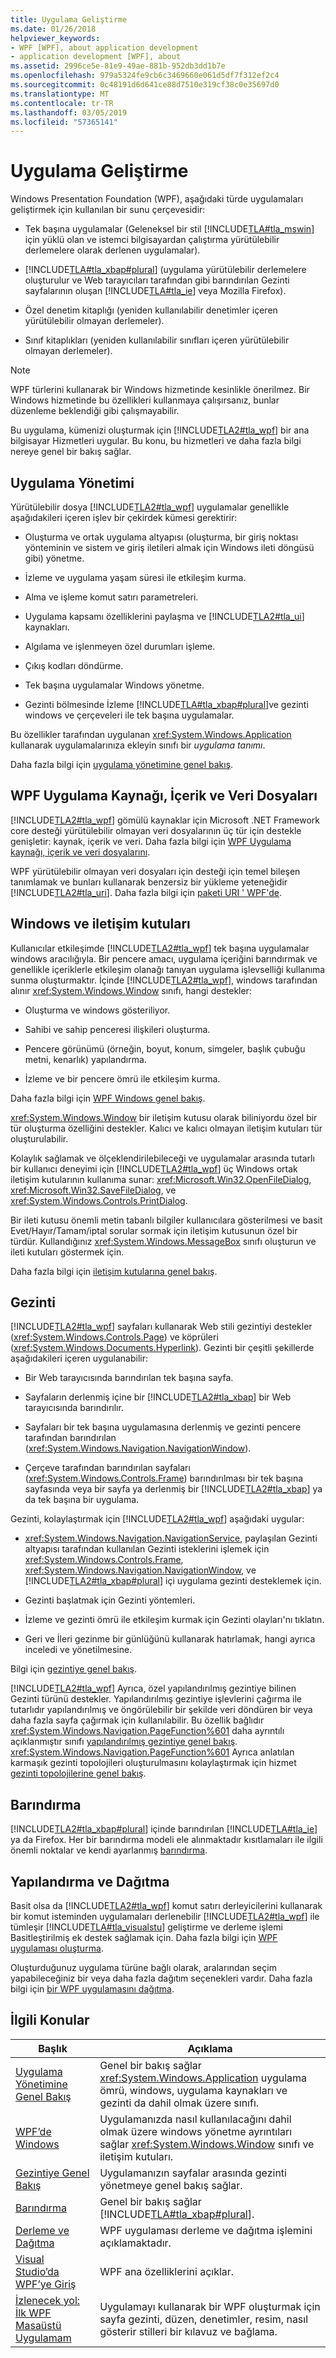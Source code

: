 ```yaml
---
title: Uygulama Geliştirme
ms.date: 01/26/2018
helpviewer_keywords:
- WPF [WPF], about application development
- application development [WPF], about
ms.assetid: 2996ce5e-81e9-49ae-881b-952db3dd1b7e
ms.openlocfilehash: 979a5324fe9cb6c3469660e061d5df7f312ef2c4
ms.sourcegitcommit: 0c48191d6d641ce88d7510e319cf38c0e35697d0
ms.translationtype: MT
ms.contentlocale: tr-TR
ms.lasthandoff: 03/05/2019
ms.locfileid: "57365141"
---
```

# <a name="application-development"></a>Uygulama Geliştirme
<a name="introduction"></a> Windows Presentation Foundation (WPF), aşağıdaki türde uygulamaları geliştirmek için kullanılan bir sunu çerçevesidir:  
  
-   Tek başına uygulamalar (Geleneksel bir stil [!INCLUDE[TLA#tla_mswin](../../../../includes/tlasharptla-mswin-md.md)] için yüklü olan ve istemci bilgisayardan çalıştırma yürütülebilir derlemelere olarak derlenen uygulamalar).  
  
-   [!INCLUDE[TLA#tla_xbap#plural](../../../../includes/tlasharptla-xbapsharpplural-md.md)] (uygulama yürütülebilir derlemelere oluşturulur ve Web tarayıcıları tarafından gibi barındırılan Gezinti sayfalarının oluşan [!INCLUDE[TLA#tla_ie](../../../../includes/tlasharptla-ie-md.md)] veya Mozilla Firefox).  
  
-   Özel denetim kitaplığı (yeniden kullanılabilir denetimler içeren yürütülebilir olmayan derlemeler).  
  
-   Sınıf kitaplıkları (yeniden kullanılabilir sınıfları içeren yürütülebilir olmayan derlemeler).  
  
> [!NOTE]
>  WPF türlerini kullanarak bir Windows hizmetinde kesinlikle önerilmez. Bir Windows hizmetinde bu özellikleri kullanmaya çalışırsanız, bunlar düzenleme beklendiği gibi çalışmayabilir.  
  
 Bu uygulama, kümenizi oluşturmak için [!INCLUDE[TLA2#tla_wpf](../../../../includes/tla2sharptla-wpf-md.md)] bir ana bilgisayar Hizmetleri uygular. Bu konu, bu hizmetleri ve daha fazla bilgi nereye genel bir bakış sağlar.  
  

  
<a name="Application_Management"></a>   
## <a name="application-management"></a>Uygulama Yönetimi  
 Yürütülebilir dosya [!INCLUDE[TLA2#tla_wpf](../../../../includes/tla2sharptla-wpf-md.md)] uygulamalar genellikle aşağıdakileri içeren işlev bir çekirdek kümesi gerektirir:  
  
-   Oluşturma ve ortak uygulama altyapısı (oluşturma, bir giriş noktası yönteminin ve sistem ve giriş iletileri almak için Windows ileti döngüsü gibi) yönetme.  
  
-   İzleme ve uygulama yaşam süresi ile etkileşim kurma.  
  
-   Alma ve işleme komut satırı parametreleri.  
  
-   Uygulama kapsamı özelliklerini paylaşma ve [!INCLUDE[TLA2#tla_ui](../../../../includes/tla2sharptla-ui-md.md)] kaynakları.  
  
-   Algılama ve işlenmeyen özel durumları işleme.  
  
-   Çıkış kodları döndürme.  
  
-   Tek başına uygulamalar Windows yönetme.  
  
-   Gezinti bölmesinde İzleme [!INCLUDE[TLA#tla_xbap#plural](../../../../includes/tlasharptla-xbapsharpplural-md.md)]ve gezinti windows ve çerçeveleri ile tek başına uygulamalar.  
  
 Bu özellikler tarafından uygulanan <xref:System.Windows.Application> kullanarak uygulamalarınıza ekleyin sınıfı bir *uygulama tanımı*.  
  
 Daha fazla bilgi için [uygulama yönetimine genel bakış](application-management-overview.md).  
  
<a name="WPF_Application_Resource__Content__and_Data_Files"></a>   
## <a name="wpf-application-resource-content-and-data-files"></a>WPF Uygulama Kaynağı, İçerik ve Veri Dosyaları  
 [!INCLUDE[TLA2#tla_wpf](../../../../includes/tla2sharptla-wpf-md.md)] gömülü kaynaklar için Microsoft .NET Framework core desteği yürütülebilir olmayan veri dosyalarının üç tür için destekle genişletir: kaynak, içerik ve veri. Daha fazla bilgi için [WPF Uygulama kaynağı, içerik ve veri dosyalarını](wpf-application-resource-content-and-data-files.md).  
  
 WPF yürütülebilir olmayan veri dosyaları için desteği için temel bileşen tanımlamak ve bunları kullanarak benzersiz bir yükleme yeteneğidir [!INCLUDE[TLA2#tla_uri](../../../../includes/tla2sharptla-uri-md.md)]. Daha fazla bilgi için [paketi URI ' WPF'de](pack-uris-in-wpf.md).  
  
<a name="Windows_and_Dialog_Boxes"></a>   
## <a name="windows-and-dialog-boxes"></a>Windows ve iletişim kutuları  
 Kullanıcılar etkileşimde [!INCLUDE[TLA2#tla_wpf](../../../../includes/tla2sharptla-wpf-md.md)] tek başına uygulamalar windows aracılığıyla. Bir pencere amacı, uygulama içeriğini barındırmak ve genellikle içeriklerle etkileşim olanağı tanıyan uygulama işlevselliği kullanıma sunma oluşturmaktır. İçinde [!INCLUDE[TLA2#tla_wpf](../../../../includes/tla2sharptla-wpf-md.md)], windows tarafından alınır <xref:System.Windows.Window> sınıfı, hangi destekler:  
  
-   Oluşturma ve windows gösteriliyor.  
  
-   Sahibi ve sahip penceresi ilişkileri oluşturma.  
  
-   Pencere görünümü (örneğin, boyut, konum, simgeler, başlık çubuğu metni, kenarlık) yapılandırma.  
  
-   İzleme ve bir pencere ömrü ile etkileşim kurma.  
  
 Daha fazla bilgi için [WPF Windows genel bakış](wpf-windows-overview.md).  
  
 <xref:System.Windows.Window> bir iletişim kutusu olarak biliniyordu özel bir tür oluşturma özelliğini destekler. Kalıcı ve kalıcı olmayan iletişim kutuları tür oluşturulabilir.  
  
 Kolaylık sağlamak ve ölçeklendirilebileceği ve uygulamalar arasında tutarlı bir kullanıcı deneyimi için [!INCLUDE[TLA2#tla_wpf](../../../../includes/tla2sharptla-wpf-md.md)] üç Windows ortak iletişim kutularının kullanıma sunar: <xref:Microsoft.Win32.OpenFileDialog>, <xref:Microsoft.Win32.SaveFileDialog>, ve <xref:System.Windows.Controls.PrintDialog>.  
  
 Bir ileti kutusu önemli metin tabanlı bilgiler kullanıcılara gösterilmesi ve basit Evet/Hayır/Tamam/iptal sorular sormak için iletişim kutusunun özel bir türdür. Kullandığınız <xref:System.Windows.MessageBox> sınıfı oluşturun ve ileti kutuları göstermek için.  
  
 Daha fazla bilgi için [iletişim kutularına genel bakış](dialog-boxes-overview.md).  
  
<a name="Navigation"></a>   
## <a name="navigation"></a>Gezinti  
 [!INCLUDE[TLA2#tla_wpf](../../../../includes/tla2sharptla-wpf-md.md)] sayfaları kullanarak Web stili gezintiyi destekler (<xref:System.Windows.Controls.Page>) ve köprüleri (<xref:System.Windows.Documents.Hyperlink>). Gezinti bir çeşitli şekillerde aşağıdakileri içeren uygulanabilir:  
  
-   Bir Web tarayıcısında barındırılan tek başına sayfa.  
  
-   Sayfaların derlenmiş içine bir [!INCLUDE[TLA2#tla_xbap](../../../../includes/tla2sharptla-xbap-md.md)] bir Web tarayıcısında barındırılır.  
  
-   Sayfaları bir tek başına uygulamasına derlenmiş ve gezinti pencere tarafından barındırılan (<xref:System.Windows.Navigation.NavigationWindow>).  
  
-   Çerçeve tarafından barındırılan sayfaları (<xref:System.Windows.Controls.Frame>) barındırılması bir tek başına sayfasında veya bir sayfa ya derlenmiş bir [!INCLUDE[TLA2#tla_xbap](../../../../includes/tla2sharptla-xbap-md.md)] ya da tek başına bir uygulama.  
  
 Gezinti, kolaylaştırmak için [!INCLUDE[TLA2#tla_wpf](../../../../includes/tla2sharptla-wpf-md.md)] aşağıdaki uygular:  
  
-   <xref:System.Windows.Navigation.NavigationService>, paylaşılan Gezinti altyapısı tarafından kullanılan Gezinti isteklerini işlemek için <xref:System.Windows.Controls.Frame>, <xref:System.Windows.Navigation.NavigationWindow>, ve [!INCLUDE[TLA2#tla_xbap#plural](../../../../includes/tla2sharptla-xbapsharpplural-md.md)] içi uygulama gezinti desteklemek için.  
  
-   Gezinti başlatmak için Gezinti yöntemleri.  
  
-   İzleme ve gezinti ömrü ile etkileşim kurmak için Gezinti olayları'nı tıklatın.  
  
-   Geri ve İleri gezinme bir günlüğünü kullanarak hatırlamak, hangi ayrıca inceledi ve yönetilmesine.  
  
 Bilgi için [gezintiye genel bakış](navigation-overview.md).  
  
 [!INCLUDE[TLA2#tla_wpf](../../../../includes/tla2sharptla-wpf-md.md)] Ayrıca, özel yapılandırılmış gezintiye bilinen Gezinti türünü destekler. Yapılandırılmış gezintiye işlevlerini çağırma ile tutarlıdır yapılandırılmış ve öngörülebilir bir şekilde veri döndüren bir veya daha fazla sayfa çağırmak için kullanılabilir. Bu özellik bağlıdır <xref:System.Windows.Navigation.PageFunction%601> daha ayrıntılı açıklanmıştır sınıfı [yapılandırılmış gezintiye genel bakış](structured-navigation-overview.md). <xref:System.Windows.Navigation.PageFunction%601> Ayrıca anlatılan karmaşık gezinti topolojileri oluşturulmasını kolaylaştırmak için hizmet [gezinti topolojilerine genel bakış](navigation-topologies-overview.md).  
  
<a name="Hosting"></a>   
## <a name="hosting"></a>Barındırma  
 [!INCLUDE[TLA2#tla_xbap#plural](../../../../includes/tla2sharptla-xbapsharpplural-md.md)] içinde barındırılan [!INCLUDE[TLA#tla_ie](../../../../includes/tlasharptla-ie-md.md)] ya da Firefox. Her bir barındırma modeli ele alınmaktadır kısıtlamaları ile ilgili önemli noktalar ve kendi ayarlanmış [barındırma](hosting-wpf-applications.md).  
  
<a name="Build_and_Deploy"></a>   
## <a name="build-and-deploy"></a>Yapılandırma ve Dağıtma  
 Basit olsa da [!INCLUDE[TLA2#tla_wpf](../../../../includes/tla2sharptla-wpf-md.md)] komut satırı derleyicilerini kullanarak bir komut isteminden uygulamaları derlenebilir [!INCLUDE[TLA2#tla_wpf](../../../../includes/tla2sharptla-wpf-md.md)] ile tümleşir [!INCLUDE[TLA#tla_visualstu](../../../../includes/tlasharptla-visualstu-md.md)] geliştirme ve derleme işlemi Basitleştirilmiş ek destek sağlamak için. Daha fazla bilgi için [WPF uygulaması oluşturma](building-a-wpf-application-wpf.md).  
  
 Oluşturduğunuz uygulama türüne bağlı olarak, aralarından seçim yapabileceğiniz bir veya daha fazla dağıtım seçenekleri vardır. Daha fazla bilgi için [bir WPF uygulamasını dağıtma](deploying-a-wpf-application-wpf.md).  
  
<a name="related_topics"></a>   
## <a name="related-topics"></a>İlgili Konular  
  
|Başlık|Açıklama|  
|-----------|-----------------|  
|[Uygulama Yönetimine Genel Bakış](application-management-overview.md)|Genel bir bakış sağlar <xref:System.Windows.Application> uygulama ömrü, windows, uygulama kaynakları ve gezinti da dahil olmak üzere sınıfı.|  
|[WPF’de Windows](windows-in-wpf-applications.md)|Uygulamanızda nasıl kullanılacağını dahil olmak üzere windows yönetme ayrıntıları sağlar <xref:System.Windows.Window> sınıfı ve iletişim kutuları.|  
|[Gezintiye Genel Bakış](navigation-overview.md)|Uygulamanızın sayfalar arasında gezinti yönetmeye genel bakış sağlar.|  
|[Barındırma](hosting-wpf-applications.md)|Genel bir bakış sağlar [!INCLUDE[TLA#tla_xbap#plural](../../../../includes/tlasharptla-xbapsharpplural-md.md)].|  
|[Derleme ve Dağıtma](building-and-deploying-wpf-applications.md)|WPF uygulaması derleme ve dağıtma işlemini açıklamaktadır.|  
|[Visual Studio’da WPF’ye Giriş](../getting-started/introduction-to-wpf-in-vs.md)|WPF ana özelliklerini açıklar.|  
|[İzlenecek yol: İlk WPF Masaüstü Uygulamam](../getting-started/walkthrough-my-first-wpf-desktop-application.md)|Uygulamayı kullanarak bir WPF oluşturmak için sayfa gezinti, düzen, denetimler, resim, nasıl gösterir stilleri bir kılavuz ve bağlama.|
